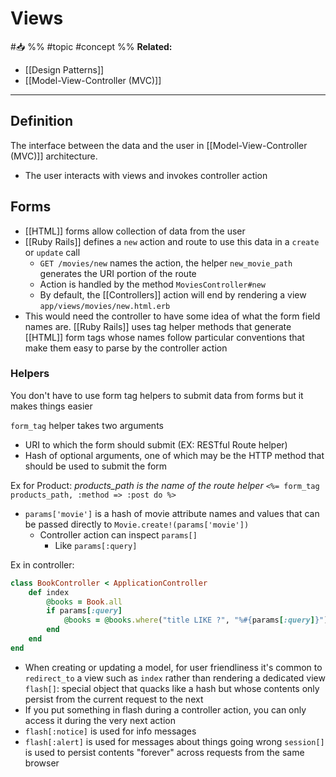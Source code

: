 # Views
#📥 
%%
#topic
#concept
%%
**Related:**
- [[Design Patterns]] 
- [[Model-View-Controller (MVC)]]

---
 
 ## Definition
 The interface between the data and the user in [[Model-View-Controller (MVC)]] architecture. 
- The user interacts with views and invokes controller action

## Forms
- [[HTML]] forms allow collection of data from the user
- [[Ruby Rails]] defines a `new` action and route to use this data in a `create` or `update` call
	- `GET /movies/new` names the action, the helper `new_movie_path` generates the URI portion of the route
	- Action is handled by the method `MoviesController#new`
	- By default, the [[Controllers]] action will end by rendering a view `app/views/movies/new.html.erb`
- This would need the controller to have some idea of what the form field names are. [[Ruby Rails]] uses tag helper methods that generate [[HTML]] form tags whose names follow particular conventions that make them easy to parse by the controller action

### Helpers
You don't have to use form tag helpers to submit data from forms but it makes things easier 

`form_tag` helper takes two arguments
- URI to which the form should submit (EX: RESTful Route helper)
- Hash of optional arguments, one of which may be the HTTP method that should be used to submit the form

Ex for Product:
*products_path is the name of the route helper*
`<%= form_tag products_path, :method => :post do %>`

- `params['movie']` is a hash of movie attribute names and values that can be passed directly to `Movie.create!(params['movie'])`
	- Controller action can inspect `params[]`
		- Like `params[:query]`

Ex in controller:

```Ruby
class BookController < ApplicationController
	def index
		@books = Book.all
		if params[:query]
			@books = @books.where("title LIKE ?", "%#{params[:query]}")
		end
	end
end
```


- When creating or updating a model, for user friendliness it's common to 	`redirect_to` a view such as `index` rather than rendering a dedicated view
`flash[]`: special object that quacks like a hash but whose contents only persist from the current request to the next
- If you put something in flash during a controller action, you can only access it during the very next action
- `flash[:notice]` is used for info messages
- `flash[:alert]` is used for messages about things going wrong
`session[]` is used to persist contents "forever" across requests from the same browser



